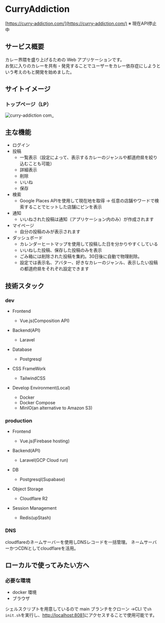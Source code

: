 # CurryAddiction

[https://curry-addiction.com/](https://curry-addiction.com/)
※ 現在API停止中

## サービス概要

カレー界隈を盛り上げるための Web アプリケーションです。<br>
お気に入りのカレーを共有・発見することでユーザーをカレー依存症にしようという考えのもと開発を始めました。

## サイトイメージ
### トップページ（LP）
![curry-addiction com_](https://github.com/user-attachments/assets/b06721f2-ee49-4a40-b5f7-ec4ddfcfa2d3)

## 主な機能

- ログイン
- 投稿
  - 一覧表示（設定によって、表示するカレーのジャンルや都道府県を絞り込むことも可能）
  - 詳細表示
  - 削除
  - いいね
  - 保存
- 検索
  - Google Places APIを使用して現在地を取得 → 任意の店舗やワードで検索することでヒットした店舗にピンを表示
- 通知
  - いいねされた投稿は通知（アプリケーション内のみ）が作成されます
- マイページ
  - 自分の投稿のみが表示されます
- ダッシュボード
  - カレンダーヒートマップを使用して投稿した日を分かりやすくしている
  - いいねした投稿、保存した投稿のみを表示
  - ごみ箱には削除された投稿を集約。30日後に自動で物理削除。
  - 設定では表示名、アバター、好きなカレーのジャンル、表示したい投稿の都道府県をそれぞれ設定できます

## 技術スタック

### dev

- Frontend

  - Vue.js(Composition API)

- Backend(API)

  - Laravel

- Database

  - Postgresql

- CSS FrameWork
  - TailwindCSS
- Develop Environment(Local)
  - Docker
  - Docker Compose
  - MinIO(an alternative to Amazon S3)

### production

- Frontend
  - Vue.js(Firebase hosting)

- Backend(API)
  - Laravel(GCP Cloud run)

- DB
  - Postgresql(Supabase)

- Object Storage
  - Cloudflare R2

- Session Management
  - Redis(upStash)
 
### DNS
cloudflareのネームサーバーを使用しDNSレコードを一括管理。
ネームサーバーかつCDNとしてcloudflareを活用。

## ローカルで使ってみたい方へ

### 必要な環境

- docker 環境
- ブラウザ

シェルスクリプトを用意しているので main ブランチをクローン →CLI で`sh init.sh`を実行し、[http://localhost:8081](http://localhost:8081)にアクセスすることで使用可能です。
